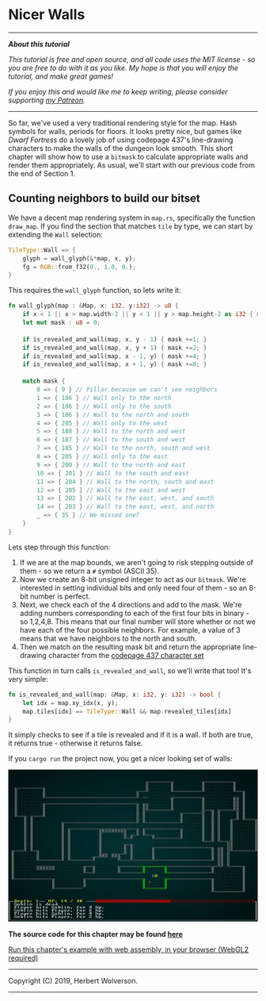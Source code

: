 # Nicer Walls

---

***About this tutorial***

*This tutorial is free and open source, and all code uses the MIT license - so you are free to do with it as you like. My hope is that you will enjoy the tutorial, and make great games!*

*If you enjoy this and would like me to keep writing, please consider supporting [my Patreon](https://www.patreon.com/blackfuture).*

---

So far, we've used a very traditional rendering style for the map. Hash symbols for walls, periods for floors. It looks pretty nice, but games like *Dwarf Fortress* do a lovely job of using codepage 437's line-drawing characters to make the walls of the dungeon look smooth. This short chapter will show how to use a `bitmask` to calculate appropriate walls and render them appropriately. As usual, we'll start with our previous code from the end of Section 1.

## Counting neighbors to build our bitset

We have a decent map rendering system in `map.rs`, specifically the function `draw_map`. If you find the section that matches `tile` by type, we can start by extending the `Wall` selection:

```rust
TileType::Wall => {
    glyph = wall_glyph(&*map, x, y);
    fg = RGB::from_f32(0., 1.0, 0.);
}
```

This requires the `wall_glyph` function, so lets write it:

```rust
fn wall_glyph(map : &Map, x: i32, y:i32) -> u8 {
    if x < 1 || x > map.width-2 || y < 1 || y > map.height-2 as i32 { return 35; }
    let mut mask : u8 = 0;

    if is_revealed_and_wall(map, x, y - 1) { mask +=1; }
    if is_revealed_and_wall(map, x, y + 1) { mask +=2; }
    if is_revealed_and_wall(map, x - 1, y) { mask +=4; }
    if is_revealed_and_wall(map, x + 1, y) { mask +=8; }

    match mask {
        0 => { 9 } // Pillar because we can't see neighbors
        1 => { 186 } // Wall only to the north
        2 => { 186 } // Wall only to the south
        3 => { 186 } // Wall to the north and south
        4 => { 205 } // Wall only to the west
        5 => { 188 } // Wall to the north and west
        6 => { 187 } // Wall to the south and west
        7 => { 185 } // Wall to the north, south and west
        8 => { 205 } // Wall only to the east
        9 => { 200 } // Wall to the north and east
        10 => { 201 } // Wall to the south and east
        11 => { 204 } // Wall to the north, south and east
        12 => { 205 } // Wall to the east and west
        13 => { 202 } // Wall to the east, west, and south
        14 => { 203 } // Wall to the east, west, and north
        _ => { 35 } // We missed one?
    }
}
```

Lets step through this function:
1. If we are at the map bounds, we aren't going to risk stepping outside of them - so we return a `#` symbol (ASCII 35).
2. Now we create an 8-bit unsigned integer to act as our `bitmask`. We're interested in setting individual bits and only need four of them - so an 8-bit number is perfect.
3. Next, we check each of the 4 directions and add to the mask. We're adding numbers corresponding to each of the first four bits in binary - so 1,2,4,8. This means that our final number will store whether or not we have each of the four possible neighbors. For example, a value of 3 means that we have neighbors to the north and south.
4. Then we match on the resulting mask bit and return the appropriate line-drawing character from the [codepage 437 character set](http://dwarffortresswiki.org/index.php/Character_table)

This function in turn calls `is_revealed_and_wall`, so we'll write that too! It's very simple:

```rust
fn is_revealed_and_wall(map: &Map, x: i32, y: i32) -> bool {
    let idx = map.xy_idx(x, y);
    map.tiles[idx] == TileType::Wall && map.revealed_tiles[idx]
}
```
It simply checks to see if a tile is revealed and if it is a wall. If both are true, it returns true - otherwise it returns false.

If you `cargo run` the project now, you get a nicer looking set of walls:

![Screenshot](./c16-s1.jpg)

**The source code for this chapter may be found [here](https://github.com/thebracket/rustrogueliketutorial/tree/master/chapter-16-nicewalls)**

[Run this chapter's example with web assembly, in your browser (WebGL2 required)](https://bfnightly.bracketproductions.com/rustbook/wasm/chapter-16-nicewalls/)

---

Copyright (C) 2019, Herbert Wolverson.

---
